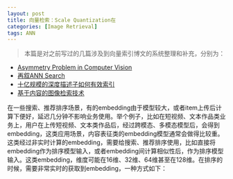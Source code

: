 ```yaml
---
layout: post
title: 向量检索：Scale Quantization在
categories: [Image Retrieval]
tags: ANN
---
```


> 本篇是对之前写过的几篇涉及到向量索引博文的系统整理和补充，分别为：
>
- [Asymmetry Problem in Computer Vision](https://yongyuan.name/blog/asymmetry-problem-in-computer-vision.html)
- [再叙ANN Search](http://yongyuan.name/blog/ann-search.html)
- [十亿规模的深度描述子如何有效索引](http://yongyuan.name/blog/index-billion-deep-descriptors.html)
- [基于内容的图像检索技术](http://yongyuan.name/blog/cbir-technique-summary.html)



在一些搜索、推荐排序场景，有的embedding由于模型较大，或者item上传后计算下便好，延迟几分钟不影响业务使用。举个例子，比如在短视频、文本作品类业务上，用户在上传短视频、文本类作品后，经过跨模态、多模态模型后，会得到embedding，这类应用场景，内容表征类的embedding模型通常会做得比较重。这类经过非实时计算的embedding，需要给搜索、推荐排序使用，比如直接将embedding作为排序模型输入，或者embedding间计算相似性后，作为排序模型输入。这类embedding，维度可能在16维、32维、64维甚至在128维。在排序的时候，需要非常实时的获取到embedding，一种方式如下：

